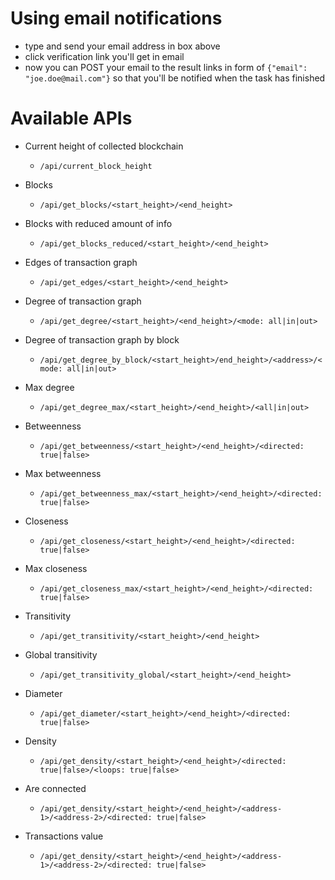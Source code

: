 # Using email notifications
- type and send your email address in box above
- click verification link you'll get in email
- now you can POST your email to the result links in form of ```{"email": "joe.doe@mail.com"}``` so that you'll 
be notified when the task has finished 


# Available APIs


- Current height of collected blockchain
    - ```/api/current_block_height```
    
- Blocks
    - ```/api/get_blocks/<start_height>/<end_height>```

- Blocks with reduced amount of info
    - ```/api/get_blocks_reduced/<start_height>/<end_height>```

- Edges of transaction graph
    - ```/api/get_edges/<start_height>/<end_height>```

- Degree of transaction graph
    - ```/api/get_degree/<start_height>/<end_height>/<mode: all|in|out>```

- Degree of transaction graph by block
    - ```/api/get_degree_by_block/<start_height>/end_height>/<address>/<mode: all|in|out>```

- Max degree
    - ```/api/get_degree_max/<start_height>/<end_height>/<all|in|out>```

- Betweenness
    - ```/api/get_betweenness/<start_height>/<end_height>/<directed: true|false>```

- Max betweenness
    - ```/api/get_betweenness_max/<start_height>/<end_height>/<directed: true|false>```

- Closeness
    - ```/api/get_closeness/<start_height>/<end_height>/<directed: true|false>```

- Max closeness
    - ```/api/get_closeness_max/<start_height>/<end_height>/<directed: true|false>```

- Transitivity
    - ```/api/get_transitivity/<start_height>/<end_height>```

- Global transitivity
    - ```/api/get_transitivity_global/<start_height>/<end_height>```

- Diameter
    - ```/api/get_diameter/<start_height>/<end_height>/<directed: true|false>```

- Density
    - ```/api/get_density/<start_height>/<end_height>/<directed: true|false>/<loops: true|false>```

- Are connected
    - ```/api/get_density/<start_height>/<end_height>/<address-1>/<address-2>/<directed: true|false>```

- Transactions value
    - ```/api/get_density/<start_height>/<end_height>/<address-1>/<address-2>/<directed: true|false>```
